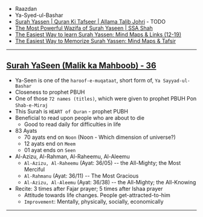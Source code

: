    * Raazdan
   * Ya-Syed-ul-Bashar 
   * [Surah Yassen | Quran Ki Tafseer | Allama Talib Johri](https://www.youtube.com/watch?v=GoB-ZbbhYZY) - TODO
   * [The Most Powerful Wazifa of Surah Yaseen | SSA Shah](https://www.youtube.com/watch?v=VPAtsLjw4FE)
   * [The Easiest Way to learn Surah Yassen: Mind Maps & Links (12-19)](https://www.youtube.com/watch?v=ZbiShYWPKeE)
   * [The Easiest Way to Memorize Surah Yassen: Mind Maps & Tafsir](https://www.youtube.com/watch?v=-7lzCmJ2ovE&list=PLF13cAKvQBLA23ap4K2SNXQlG2zwVmGW_&index=2)


***

## [Surah YaSeen (Malik ka Mahboob) - 36](https://quran.com/36)
* Ya-Seen is one of the `haroof-e-muqataat`, short form of, `Ya Sayyad-ul-Bashar`
* Closeness to prophet PBUH
* One of those `72 names (titles)`, which were given to prophet PBUH Pon `Shab-e-Miraj`
* This Surah is `HEART of Quran` - prophet PUBH
* Beneficial to read upon people who are about to die
    * Good to read daily for difficulties in life
* 83 Ayats
   * 70 ayats end on `Noon` (Noon - Which dimension of universe?)
   * 12 ayats end on `Meem`
   * 01 ayat ends on `Seen`
* Al-Azizu, Al-Rahman, Al-Raheemu, Al-Aleemu
    * `Al-Azizu, Al-Raheemu` (Ayat: 36/05) -- the All-Mighty; the Most Merciful
    * `Al-Rahmanu` (Ayat: 36/11) -- The Most Gracious
    * `Al-Azizu, Al-Aleemu` (Ayat: 36/38) -- the All-Mighty; the All-Knowing
* Recite: 3 times after Fajar prayer; 5 times after Ishaa prayer
    * Attitude towards life changes. People get-attracted-to-him
    * `Improvement`: Mentally, physically, socially, economically

***
